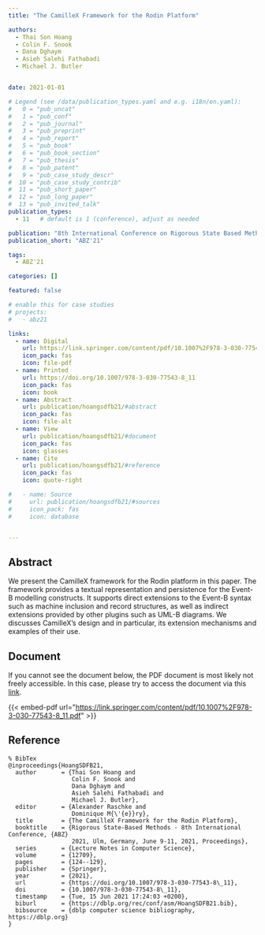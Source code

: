 ```yaml
---
title: "The CamilleX Framework for the Rodin Platform"

authors:
  - Thai Son Hoang
  - Colin F. Snook
  - Dana Dghaym
  - Asieh Salehi Fathabadi
  - Michael J. Butler


date: 2021-01-01

# Legend (see /data/publication_types.yaml and e.g. i18n/en.yaml): 
#   0 = "pub_uncat"
#   1 = "pub_conf"
#   2 = "pub_journal"
#   3 = "pub_preprint"
#   4 = "pub_report"
#   5 = "pub_book"
#   6 = "pub_book_section"
#   7 = "pub_thesis"
#   8 = "pub_patent"
#   9 = "pub_case_study_descr"
#  10 = "pub_case_study_contrib"
#  11 = "pub_short_paper"
#  12 = "pub_long_paper"
#  13 = "pub_invited_talk"
publication_types:
  - 11   # default is 1 (conference), adjust as needed

publication: "8th International Conference on Rigorous State Based Methods (ABZ'21)"
publication_short: "ABZ'21"

tags:
  - ABZ'21

categories: []

featured: false

# enable this for case studies
# projects:
#   - abz21

links:
  - name: Digital
    url: https://link.springer.com/content/pdf/10.1007%2F978-3-030-77543-8_11.pdf
    icon_pack: fas
    icon: file-pdf
  - name: Printed
    url: https://doi.org/10.1007/978-3-030-77543-8_11
    icon_pack: fas
    icon: book
  - name: Abstract
    url: publication/hoangsdfb21/#abstract
    icon_pack: fas
    icon: file-alt
  - name: View
    url: publication/hoangsdfb21/#document
    icon_pack: fas
    icon: glasses
  - name: Cite
    url: publication/hoangsdfb21/#reference
    icon_pack: fas
    icon: quote-right

#   - name: Source
#     url: publication/hoangsdfb21/#sources
#     icon_pack: fas
#     icon: database


---
```


## Abstract

We present the CamilleX framework for the Rodin platform in this paper. The framework provides a textual representation and persistence for the Event-B modelling constructs. It supports direct extensions to the Event-B syntax such as machine inclusion and record structures, as well as indirect extensions provided by other plugins such as UML-B diagrams. We discusses CamilleX’s design and in particular, its extension mechanisms and examples of their use.

## Document

If you cannot see the document below, the PDF document is most likely not freely accessible. In this case, please try to access the document via this <a href="https://link.springer.com/content/pdf/10.1007%2F978-3-030-77543-8_11.pdf">link</a>.

{{< embed-pdf url="https://link.springer.com/content/pdf/10.1007%2F978-3-030-77543-8_11.pdf" >}}

## Reference

```
% BibTex
@inproceedings{HoangSDFB21,
  author       = {Thai Son Hoang and
                  Colin F. Snook and
                  Dana Dghaym and
                  Asieh Salehi Fathabadi and
                  Michael J. Butler},
  editor       = {Alexander Raschke and
                  Dominique M{\'{e}}ry},
  title        = {The CamilleX Framework for the Rodin Platform},
  booktitle    = {Rigorous State-Based Methods - 8th International Conference, {ABZ}
                  2021, Ulm, Germany, June 9-11, 2021, Proceedings},
  series       = {Lecture Notes in Computer Science},
  volume       = {12709},
  pages        = {124--129},
  publisher    = {Springer},
  year         = {2021},
  url          = {https://doi.org/10.1007/978-3-030-77543-8\_11},
  doi          = {10.1007/978-3-030-77543-8\_11},
  timestamp    = {Tue, 15 Jun 2021 17:24:03 +0200},
  biburl       = {https://dblp.org/rec/conf/asm/HoangSDFB21.bib},
  bibsource    = {dblp computer science bibliography, https://dblp.org}
}


```

<!-- # add information for case study papers (if available)
## Sources

- **Used formal method:**
  [ASM](/method/asm)
- **Resources and tools:**
  Asmeta

For more information, please contact the <a href ="mailto:silvia.bonfanti@unibg.it;arcaini@nii.ac.jp;angelo.gargantini@unibg.it;scandurra@unibg.it;elvinia.riccobene@unimi.it">authors</a>-->

